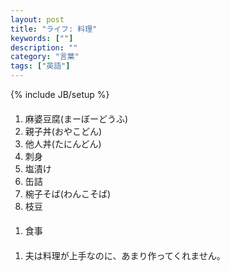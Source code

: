 ```yaml
---
layout: post
title: "ライフ: 料理"
keywords: [""]
description: ""
category: "言葉"
tags: ["英語"]
---
```

{% include JB/setup %}

####
1. 麻婆豆腐(まーぼーどうふ)
2. 親子丼(おやこどん)
3. 他人丼(たにんどん)
4. 刺身
5. 塩漬け
6. 缶詰
7. 椀子そば(わんこそば)
8. 枝豆


####
1. 食事


####
1. 夫は料理が上手なのに、あまり作ってくれません。
